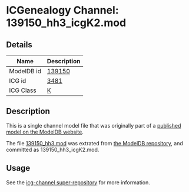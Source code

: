 # ICGenealogy Channel: 139150\_hh3\_icgK2.mod

## Details

Name | Description
---- | -----------
ModelDB id | [139150](http://senselab.med.yale.edu/ModelDB/ShowModel.cshtml?model=139150)
ICG id | [3481](http://icg.neurotheory.ox.ac.uk/channels/1/3481)
ICG Class | [K](http://icg.neurotheory.ox.ac.uk/channels/1)

## Description

This is a single channel model file that was originally part of a [published model on the ModelDB website](http://senselab.med.yale.edu/mModelDB/ShowModel.cshtml?model=139150).

The file [139150\_hh3.mod](139150_hh3_icgK2.mod) was extrated from [the ModelDB repository](http://senselab.med.yale.edu/ModelDB/ShowModel.cshtml?model=139150), and committed as 139150\_hh3\_icgK2.mod.

## Usage

See the [icg-channel super-repository](https://github.com/icgenealogy/icg-channels) for more information.